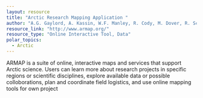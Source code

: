 ```yaml
---
layout: resource
title: "Arctic Research Mapping Application "
author: "A.G. Gaylord, A. Kassin, W.F. Manley, R. Cody, M. Dover, R. Score, and C.E. Tweedie,"
resource_link: "http://www.armap.org/"
resource_type: "Online Interactive Tool, Data"
polar_topics:
  - Arctic
---
```


ARMAP is a suite of online, interactive maps and services that support Arctic science. Users can learn more about research projects in specific regions or scientific disciplines, explore available data or possible colloborations, plan and coordinate field logistics, and use online mapping tools for own project
